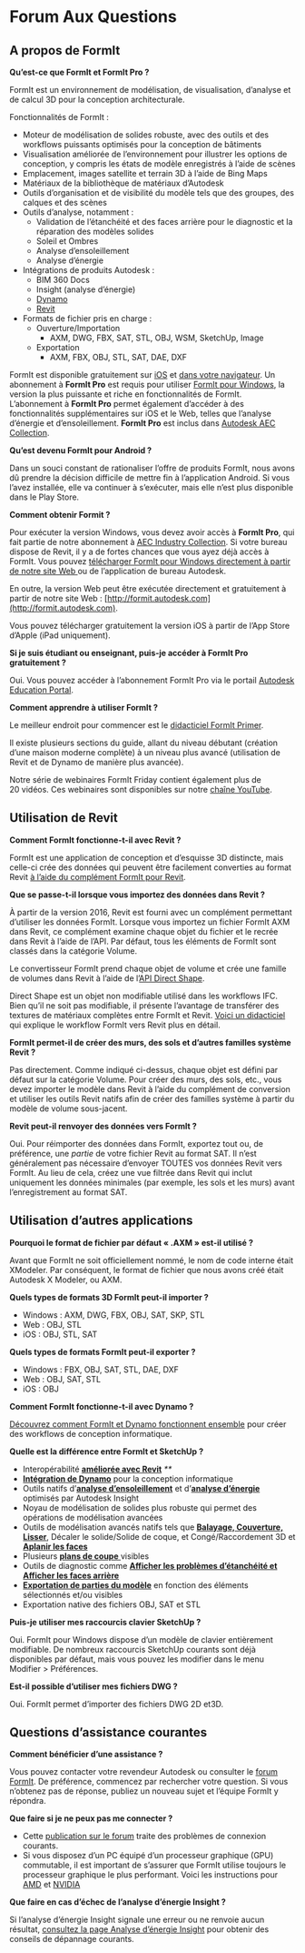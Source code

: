 # Forum Aux Questions

## A propos de FormIt

**Qu’est-ce que FormIt et FormIt Pro ?**

FormIt est un environnement de modélisation, de visualisation, d’analyse et de calcul 3D pour la conception architecturale.

Fonctionnalités de FormIt :

* Moteur de modélisation de solides robuste, avec des outils et des workflows puissants optimisés pour la conception de bâtiments
* Visualisation améliorée de l’environnement pour illustrer les options de conception, y compris les états de modèle enregistrés à l’aide de scènes
* Emplacement, images satellite et terrain 3D à l’aide de Bing Maps
* Matériaux de la bibliothèque de matériaux d’Autodesk
* Outils d’organisation et de visibilité du modèle tels que des groupes, des calques et des scènes
* Outils d’analyse, notamment :
   * Validation de l’étanchéité et des faces arrière pour le diagnostic et la réparation des modèles solides
   * Soleil et Ombres
   * Analyse d’ensoleillement
   * Analyse d’énergie
* Intégrations de produits Autodesk :
   * BIM 360 Docs
   * Insight (analyse d’énergie)
   * [Dynamo](https://formit.autodesk.com/page/formit-dynamo)
   * [Revit](https://formit.autodesk.com/page/formit-revit)
* Formats de fichier pris en charge :
   * Ouverture/Importation
      * AXM, DWG, FBX, SAT, STL, OBJ, WSM, SketchUp, Image
   * Exportation
      * AXM, FBX, OBJ, STL, SAT, DAE, DXF

FormIt est disponible gratuitement sur [iOS](https://itunes.apple.com/us/app/autodesk-formit-360/id575282599?mt=8) et [dans votre navigateur](https://app.formit.autodesk.com). Un abonnement à **FormIt Pro** est requis pour utiliser [FormIt pour Windows](https://formit.autodesk.com/page/download), la version la plus puissante et riche en fonctionnalités de FormIt. L’abonnement à **FormIt Pro** permet également d’accéder à des fonctionnalités supplémentaires sur iOS et le Web, telles que l’analyse d’énergie et d’ensoleillement. **FormIt Pro** est inclus dans [Autodesk AEC Collection](https://www.autodesk.fr/collections/architecture-engineering-construction/overview).

**Qu’est devenu FormIt pour Android ?**

Dans un souci constant de rationaliser l’offre de produits FormIt, nous avons dû prendre la décision difficile de mettre fin à l’application Android. Si vous l’avez installée, elle va continuer à s’exécuter, mais elle n’est plus disponible dans le Play Store.

**Comment obtenir Formit ?**

Pour exécuter la version Windows, vous devez avoir accès à **FormIt Pro**, qui fait partie de notre abonnement à [AEC Industry Collection](https://www.autodesk.fr/collections/architecture-engineering-construction/overview). Si votre bureau dispose de Revit, il y a de fortes chances que vous ayez déjà accès à FormIt. Vous pouvez [télécharger FormIt pour Windows directement à partir de notre site Web ](https://formit.autodesk.com/page/download) ou de l’application de bureau Autodesk.

En outre, la version Web peut être exécutée directement et gratuitement à partir de notre site Web : [http://formit.autodesk.com](http://formit.autodesk.com).

Vous pouvez télécharger gratuitement la version iOS à partir de l’App Store d’Apple (iPad uniquement).

**Si je suis étudiant ou enseignant, puis-je accéder à FormIt Pro gratuitement ?**

Oui. Vous pouvez accéder à l’abonnement FormIt Pro via le portail [Autodesk Education Portal](https://www.autodesk.fr/education/edu-software/overview?sorting=featured&page=1).

**Comment apprendre à utiliser FormIt ?**

Le meilleur endroit pour commencer est le [didacticiel FormIt Primer](../formit-primer/).

Il existe plusieurs sections du guide, allant du niveau débutant (création d’une maison moderne complète) à un niveau plus avancé (utilisation de Revit et de Dynamo de manière plus avancée).

Notre série de webinaires FormIt Friday contient également plus de 20 vidéos. Ces webinaires sont disponibles sur notre [chaîne YouTube](https://www.youtube.com/channel/UCdZJr6Bo4pwBu3lQqcxlDsw).

## Utilisation de Revit

**Comment FormIt fonctionne-t-il avec Revit ?**

FormIt est une application de conception et d’esquisse 3D distincte, mais celle-ci crée des données qui peuvent être facilement converties au format Revit [à l’aide du complément FormIt pour Revit](https://formit.autodesk.com/page/formit-revit).

**Que se passe-t-il lorsque vous importez des données dans Revit ?**

À partir de la version 2016, Revit est fourni avec un complément permettant d’utiliser les données FormIt. Lorsque vous importez un fichier FormIt AXM dans Revit, ce complément examine chaque objet du fichier et le recrée dans Revit à l’aide de l’API. Par défaut, tous les éléments de FormIt sont classés dans la catégorie Volume.

Le convertisseur FormIt prend chaque objet de volume et crée une famille de volumes dans Revit à l’aide de l’[API Direct Shape](https://knowledge.autodesk.com/search-result/caas/CloudHelp/cloudhelp/2016/FRA/Revit-API/files/GUID-DF7B9D4A-5A8A-4E39-8721-B7782CBD7730-htm.html).

Direct Shape est un objet non modifiable utilisé dans les workflows IFC. Bien qu’il ne soit pas modifiable, il présente l’avantage de transférer des textures de matériaux complètes entre FormIt et Revit. [Voici un didacticiel ](https://windows.help.formit.autodesk.com/Building-the-Farnsworth-House/Revit-Interop.html) qui explique le workflow FormIt vers Revit plus en détail.

**FormIt permet-il de créer des murs, des sols et d’autres familles système Revit ?**

Pas directement. Comme indiqué ci-dessus, chaque objet est défini par défaut sur la catégorie Volume. Pour créer des murs, des sols, etc., vous devez importer le modèle dans Revit à l’aide du complément de conversion et utiliser les outils Revit natifs afin de créer des familles système à partir du modèle de volume sous-jacent.

**Revit peut-il renvoyer des données vers FormIt ?**

Oui. Pour réimporter des données dans FormIt, exportez tout ou, de préférence, une _partie_ de votre fichier Revit au format SAT. Il n’est généralement pas nécessaire d’envoyer TOUTES vos données Revit vers FormIt. Au lieu de cela, créez une vue filtrée dans Revit qui inclut uniquement les données minimales (par exemple, les sols et les murs) avant l’enregistrement au format SAT.

## Utilisation d’autres applications

**Pourquoi le format de fichier par défaut « .AXM » est-il utilisé ?**

Avant que FormIt ne soit officiellement nommé, le nom de code interne était XModeler. Par conséquent, le format de fichier que nous avons créé était Autodesk X Modeler, ou AXM.

**Quels types de formats 3D FormIt peut-il importer ?**

* Windows : AXM, DWG, FBX, OBJ, SAT, SKP, STL
* Web : OBJ, STL
* iOS : OBJ, STL, SAT

**Quels types de formats FormIt peut-il exporter ?**

* Windows : FBX, OBJ, SAT, STL, DAE, DXF
* Web : OBJ, SAT, STL
* iOS : OBJ

**Comment FormIt fonctionne-t-il avec Dynamo ?**

[Découvrez comment FormIt et Dynamo fonctionnent ensemble](https://formit.autodesk.com/page/formit-dynamo) pour créer des workflows de conception informatique.

**Quelle est la différence entre FormIt et SketchUp ?**

* Interopérabilité [**améliorée avec Revit**](../tool-library/revit.md) _\*\*_
* [**Intégration de Dynamo**](../tool-library/dynamo.md) pour la conception informatique
* Outils natifs d’[**analyse d’ensoleillement**](../tool-library/solar-analysis.md) et d’[**analyse d’énergie**](../tool-library/energy-analysis.md) optimisés par Autodesk Insight
* Noyau de modélisation de solides plus robuste qui permet des opérations de modélisation avancées
* Outils de modélisation avancés natifs tels que [**Balayage, Couverture, Lisser**](../tool-library/cover-sweep-loft.md), Décaler le solide/Solide de coque, et Congé/Raccordement 3D et [**Aplanir les faces**](../tool-library/flatten-face.md)
* Plusieurs [**plans de coupe** ](../tool-library/section-planes.md)visibles
* Outils de diagnostic comme [**Afficher les problèmes d’étanchéité et Afficher les faces arrière**](../tool-library/visual-styles.md)
* [**Exportation de parties du modèle**](../tool-library/export-data.md) en fonction des éléments sélectionnés et/ou visibles
* Exportation native des fichiers OBJ, SAT et STL

**Puis-je utiliser mes raccourcis clavier SketchUp ?**

Oui. FormIt pour Windows dispose d’un modèle de clavier entièrement modifiable. De nombreux raccourcis SketchUp courants sont déjà disponibles par défaut, mais vous pouvez les modifier dans le menu Modifier > Préférences.

**Est-il possible d’utiliser mes fichiers DWG ?**

Oui. FormIt permet d’importer des fichiers DWG 2D et3D.

## Questions d’assistance courantes

**Comment bénéficier d’une assistance ?**

Vous pouvez contacter votre revendeur Autodesk ou consulter le [forum FormIt](https://forums.autodesk.com/t5/formit-forum/bd-p/142?profile.language=fr). De préférence, commencez par rechercher votre question. Si vous n’obtenez pas de réponse, publiez un nouveau sujet et l’équipe FormIt y répondra.

**Que faire si je ne peux pas me connecter ?**

* Cette [publication sur le forum](https://forums.autodesk.com/t5/formit-forum/having-trouble-logging-into-formit-for-windows-try-these-steps/td-p/7179572?profile.language=fr) traite des problèmes de connexion courants.
* Si vous disposez d’un PC équipé d’un processeur graphique (GPU) commutable, il est important de s’assurer que FormIt utilise toujours le processeur graphique le plus performant. Voici les instructions pour [AMD](https://community.amd.com/docs/DOC-1581#jive\_content\_id\_Assigning\_Applications\_to\_GPUs) et [NVIDIA](http://nvidia.custhelp.com/app/answers/detail/a\_id/2615/kw/manage%203d%20settings/related/1)

**Que faire en cas d’échec de l’analyse d’énergie Insight ?**

Si l’analyse d’énergie Insight signale une erreur ou ne renvoie aucun résultat, [consultez la page Analyse d’énergie Insight](https://formit.autodesk.com/page/formit-insight) pour obtenir des conseils de dépannage courants.
